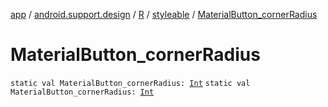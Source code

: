 [app](../../../index.md) / [android.support.design](../../index.md) / [R](../index.md) / [styleable](index.md) / [MaterialButton_cornerRadius](./-material-button_corner-radius.md)

# MaterialButton_cornerRadius

`static val MaterialButton_cornerRadius: `[`Int`](https://kotlinlang.org/api/latest/jvm/stdlib/kotlin/-int/index.html)
`static val MaterialButton_cornerRadius: `[`Int`](https://kotlinlang.org/api/latest/jvm/stdlib/kotlin/-int/index.html)